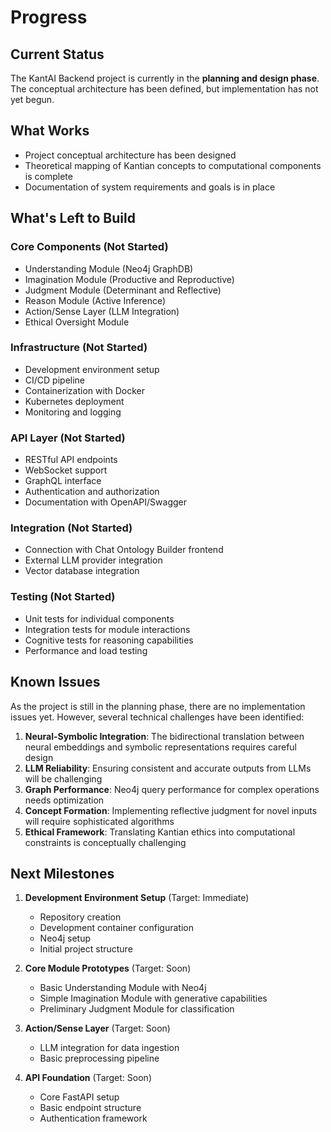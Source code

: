 # Progress

## Current Status

The KantAI Backend project is currently in the **planning and design phase**. The conceptual architecture has been defined, but implementation has not yet begun.

## What Works

- Project conceptual architecture has been designed
- Theoretical mapping of Kantian concepts to computational components is complete
- Documentation of system requirements and goals is in place

## What's Left to Build

### Core Components (Not Started)
- Understanding Module (Neo4j GraphDB)
- Imagination Module (Productive and Reproductive)
- Judgment Module (Determinant and Reflective)
- Reason Module (Active Inference)
- Action/Sense Layer (LLM Integration)
- Ethical Oversight Module

### Infrastructure (Not Started)
- Development environment setup
- CI/CD pipeline
- Containerization with Docker
- Kubernetes deployment
- Monitoring and logging

### API Layer (Not Started)
- RESTful API endpoints
- WebSocket support
- GraphQL interface
- Authentication and authorization
- Documentation with OpenAPI/Swagger

### Integration (Not Started)
- Connection with Chat Ontology Builder frontend
- External LLM provider integration
- Vector database integration

### Testing (Not Started)
- Unit tests for individual components
- Integration tests for module interactions
- Cognitive tests for reasoning capabilities
- Performance and load testing

## Known Issues

As the project is still in the planning phase, there are no implementation issues yet. However, several technical challenges have been identified:

1. **Neural-Symbolic Integration**: The bidirectional translation between neural embeddings and symbolic representations requires careful design
2. **LLM Reliability**: Ensuring consistent and accurate outputs from LLMs will be challenging
3. **Graph Performance**: Neo4j query performance for complex operations needs optimization
4. **Concept Formation**: Implementing reflective judgment for novel inputs will require sophisticated algorithms
5. **Ethical Framework**: Translating Kantian ethics into computational constraints is conceptually challenging

## Next Milestones

1. **Development Environment Setup** (Target: Immediate)
   - Repository creation
   - Development container configuration
   - Neo4j setup
   - Initial project structure

2. **Core Module Prototypes** (Target: Soon)
   - Basic Understanding Module with Neo4j
   - Simple Imagination Module with generative capabilities
   - Preliminary Judgment Module for classification

3. **Action/Sense Layer** (Target: Soon)
   - LLM integration for data ingestion
   - Basic preprocessing pipeline

4. **API Foundation** (Target: Soon)
   - Core FastAPI setup
   - Basic endpoint structure
   - Authentication framework 
